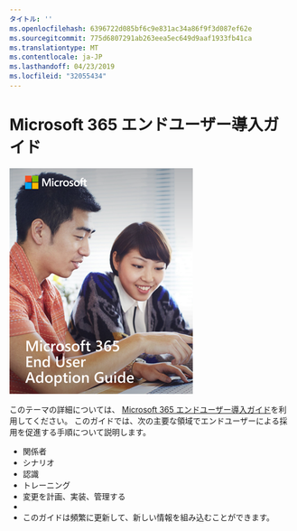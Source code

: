 ```yaml
---
タイトル: ''
ms.openlocfilehash: 6396722d085bf6c9e831ac34a86f9f3d087ef62e
ms.sourcegitcommit: 775d6807291ab263eea5ec649d9aaf1933fb41ca
ms.translationtype: MT
ms.contentlocale: ja-JP
ms.lasthandoff: 04/23/2019
ms.locfileid: "32055434"
---
```

# <a name="microsoft-365-end-user-adoption-guide"></a>Microsoft 365 エンドユーザー導入ガイド

![Microsoft 365 導入ガイド](media/m365euguide.png)

このテーマの詳細については、 [Microsoft 365 エンドユーザー導入ガイド](https://aka.ms/adoptionguide)を利用してください。 このガイドでは、次の主要な領域でエンドユーザーによる採用を促進する手順について説明します。

- 関係者
- シナリオ
- 認識
- トレーニング 
- 変更を計画、実装、管理する
- 
- このガイドは頻繁に更新して、新しい情報を組み込むことができます。